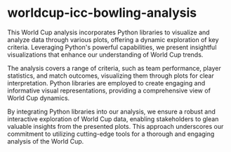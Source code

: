 # worldcup-icc-bowling-analysis

This World Cup analysis incorporates Python libraries to visualize and analyze data through various plots, offering a dynamic exploration of key criteria. Leveraging Python's powerful capabilities, we present insightful visualizations that enhance our understanding of World Cup trends.

The analysis covers a range of criteria, such as team performance, player statistics, and match outcomes, visualizing them through plots for clear interpretation. Python libraries are employed to create engaging and informative visual representations, providing a comprehensive view of World Cup dynamics.

By integrating Python libraries into our analysis, we ensure a robust and interactive exploration of World Cup data, enabling stakeholders to glean valuable insights from the presented plots. This approach underscores our commitment to utilizing cutting-edge tools for a thorough and engaging analysis of the World Cup.
